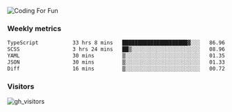 ![Coding For Fun](https://glitch-art.vercel.app/api/simple?word=<Rise%20/>)

### Weekly metrics

<!--START_SECTION:waka-->

```txt
TypeScript           33 hrs 8 mins   █████████████████████▓░░░   86.96 %
SCSS                 3 hrs 24 mins   ██▒░░░░░░░░░░░░░░░░░░░░░░   08.96 %
YAML                 30 mins         ▒░░░░░░░░░░░░░░░░░░░░░░░░   01.35 %
JSON                 30 mins         ▒░░░░░░░░░░░░░░░░░░░░░░░░   01.33 %
Diff                 16 mins         ▒░░░░░░░░░░░░░░░░░░░░░░░░   00.72 %
```

<!--END_SECTION:waka-->


### Visitors
![gh_visitors](https://profile-counter.glitch.me/okyiww/count.svg)